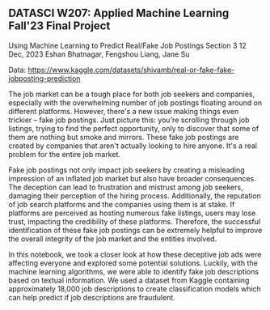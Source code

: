 ## DATASCI W207: Applied Machine Learning Fall'23 Final Project
Using Machine Learning to Predict Real/Fake Job Postings
Section 3 12 Dec, 2023
Eshan Bhatnagar, Fengshou Liang, Jane Su

Data: https://www.kaggle.com/datasets/shivamb/real-or-fake-fake-jobposting-prediction

The job market can be a tough place for both job seekers and companies, especially with the overwhelming number of job postings floating around on different platforms. However, there's a new issue making things even trickier – fake job postings. Just picture this: you're scrolling through job listings, trying to find the perfect opportunity, only to discover that some of them are nothing but smoke and mirrors. These fake job postings are created by companies that aren't actually looking to hire anyone. It's a real problem for the entire job market.

Fake job postings not only impact job seekers by creating a misleading impression of an inflated job market but also have broader consequences. The deception can lead to frustration and mistrust among job seekers, damaging their perception of the hiring process. Additionally, the reputation of job search platforms and the companies using them is at stake. If platforms are perceived as hosting numerous fake listings, users may lose trust, impacting the credibility of these platforms. Therefore, the successful identification of these fake job postings can be extremely helpful to improve the overall integrity of the job market and the entities involved.

In this notebook, we took a closer look at how these deceptive job ads were affecting everyone and explored some potential solutions. Luckily, with the machine learning algorithms, we were able to identify fake job descriptions based on textual information. We used a dataset from Kaggle containing approximately 18,000 job descriptions to create classification models which can help predict if job descriptions are fraudulent.
